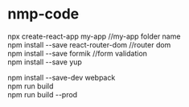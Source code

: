 # nmp-code
npx create-react-app my-app //my-app folder name <br/>
npm install --save react-router-dom //router dom <br/>
npm install --save formik //form validation <br/>
npm install --save yup <br/>

npm install --save-dev webpack  <br/>
npm run build <br/>
npm run build --prod <br/>
